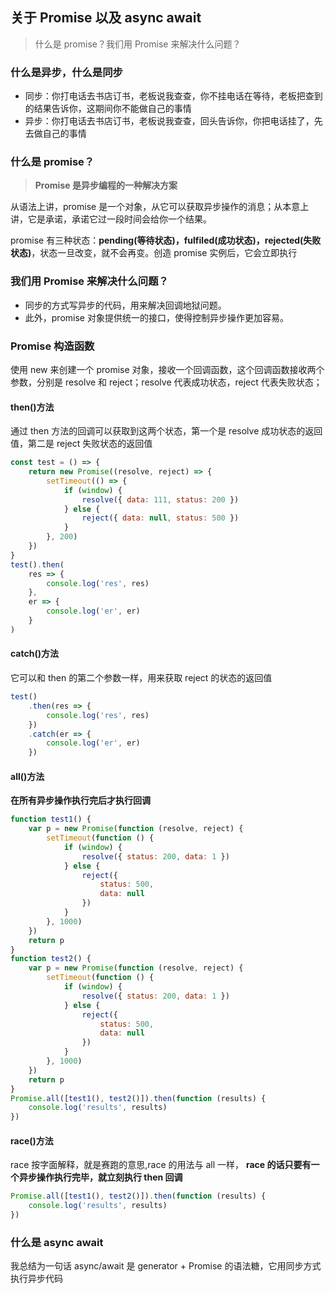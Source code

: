 ## 关于 Promise 以及 async await

> 什么是 promise？我们用 Promise 来解决什么问题？

### 什么是异步，什么是同步

- 同步：你打电话去书店订书，老板说我查查，你不挂电话在等待，老板把查到的结果告诉你，这期间你不能做自己的事情
- 异步：你打电话去书店订书，老板说我查查，回头告诉你，你把电话挂了，先去做自己的事情

### 什么是 promise？

> **Promise 是异步编程的一种解决方案**

从语法上讲，promise 是一个对象，从它可以获取异步操作的消息；从本意上讲，它是承诺，承诺它过一段时间会给你一个结果。

promise 有三种状态：**pending(等待状态)，fulfiled(成功状态)，rejected(失败状态)**，状态一旦改变，就不会再变。创造 promise 实例后，它会立即执行

### 我们用 Promise 来解决什么问题？

- 同步的方式写异步的代码，用来解决回调地狱问题。
- 此外，promise 对象提供统一的接口，使得控制异步操作更加容易。

### Promise 构造函数

使用 new 来创建一个 promise 对象，接收一个回调函数，这个回调函数接收两个参数，分别是 resolve 和 reject；resolve 代表成功状态，reject 代表失败状态；

#### then()方法

通过 then 方法的回调可以获取到这两个状态，第一个是 resolve 成功状态的返回值，第二是 reject 失败状态的返回值

```js
const test = () => {
	return new Promise((resolve, reject) => {
		setTimeout(() => {
			if (window) {
				resolve({ data: 111, status: 200 })
			} else {
				reject({ data: null, status: 500 })
			}
		}, 200)
	})
}
test().then(
	res => {
		console.log('res', res)
	},
	er => {
		console.log('er', er)
	}
)
```

#### catch()方法

它可以和 then 的第二个参数一样，用来获取 reject 的状态的返回值

```js
test()
	.then(res => {
		console.log('res', res)
	})
	.catch(er => {
		console.log('er', er)
	})
```

#### all()方法

**在所有异步操作执行完后才执行回调**

```js
function test1() {
	var p = new Promise(function (resolve, reject) {
		setTimeout(function () {
			if (window) {
				resolve({ status: 200, data: 1 })
			} else {
				reject({
					status: 500,
					data: null
				})
			}
		}, 1000)
	})
	return p
}
function test2() {
	var p = new Promise(function (resolve, reject) {
		setTimeout(function () {
			if (window) {
				resolve({ status: 200, data: 1 })
			} else {
				reject({
					status: 500,
					data: null
				})
			}
		}, 1000)
	})
	return p
}
Promise.all([test1(), test2()]).then(function (results) {
	console.log('results', results)
})
```

#### race()方法

race 按字面解释，就是赛跑的意思,race 的用法与 all 一样，
**race 的话只要有一个异步操作执行完毕，就立刻执行 then 回调**

```js
Promise.all([test1(), test2()]).then(function (results) {
	console.log('results', results)
})
```

### 什么是 async await

我总结为一句话 async/await 是 generator + Promise 的语法糖，它用同步方式执行异步代码
